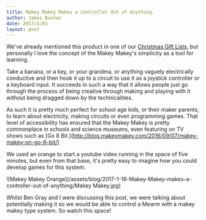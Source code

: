 ```yaml
---
title: Makey Makey Makes a Controller Out of Anything.
author: James Buchan
date: 2017/2/03
layout: post
---
```



We've already mentioned this product in one of our [Christmas Gift Lists,](https://mime.co.uk/blog/2014/12/08/2014-mirobot-gift-list/) but personally I love the concept of the Makey Makey's simplicity as a tool for learning.

Take a banana, or a key, or your grandma, or anything vaguely electrically conductive and then hook it up to a circuit to use it as a joystick controller or a keyboard input. It succeeds in such a way that it allows people just go through the process of being creative through making and playing with it without being dragged down by the technicalities.

As such it is pretty much perfect for school age kids, or their maker parents, to learn about electricity, making circuits or even programming games. That level of accessibility has ensured that the Makey Makey is pretty commonplace in schools and science museums, even featuring on TV shows such as [Go 8 Bit.](http://blog.makeymakey.com/2016/09/07/makey-makey-on-go-8-bit/]

We used an orange to start a youtube video running in the space of five minutes, but even from that base, it's pretty easy to imagine how you could develop games for this system.

![Makey Makey Orange](/assets/blog/2017-1-16-Makey-Makey-makes-a-controller-out-of-anything/Makey Makey.jpg)

Whilst Ben Gray and I were discussing this post, we were talking about potentially making it so we would be able to control a Mearm with a makey makey type system. So watch this space!
